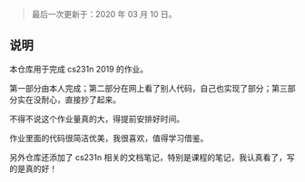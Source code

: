 > 最后一次更新于：2020 年 03 月 10 日。

## 说明

本仓库用于完成 cs231n 2019 的作业。

第一部分由本人完成；第二部分在网上看了别人代码，自己也实现了部分；第三部分实在没耐心，直接抄了起来。

不得不说这个作业量真的大，得提前安排好时间。

作业里面的代码很简洁优美，我很喜欢，值得学习借鉴。

另外仓库还添加了 cs231n 相关的文档笔记，特别是课程的笔记，我认真看了，写的是真的好！
